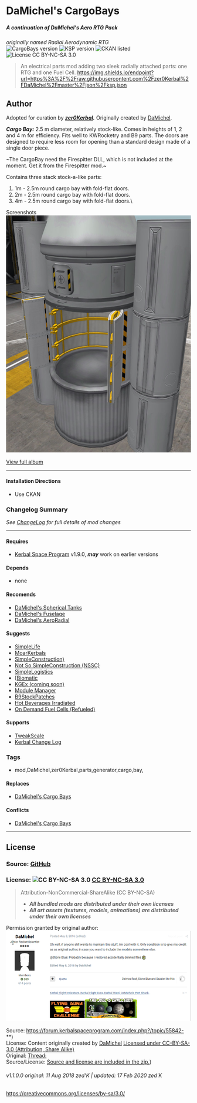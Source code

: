 <!-- Readme.md v1.2.0.0
DaMichel's CargoBays (DCB)
created: 17 Jul 18
updated: 17 Feb 2020 -->

<!-- Download on SpaceDock here or Github here.
Also available on CKAN. -->

# DaMichel's CargoBays  
##### A continuation of DaMichel's Aero RTG Pack  
*originally named Radial Aerodynamic RTG*  
![CargoBays version](https://img.shields.io/endpoint?url=https%3A%2F%2Fraw.githubusercontent.com%2Fzer0Kerbal%2FDaMichel%2Fmaster%2Fjson%2Fcargobays.json)
![KSP version](https://img.shields.io/endpoint?url=https%3A%2F%2Fraw.githubusercontent.com%2Fzer0Kerbal%2FDaMichel%2Fmaster%2Fjson%2Fksp.json) 
![CKAN listed](https://img.shields.io/badge/CKAN-Indexed-brightgreen.svg) ![License CC BY-NC-SA 3.0](https://img.shields.io/badge/license-CC%20BY--NC--SA%203.0-lightgrey)
> An electrical parts mod adding two sleek radially attached parts: one RTG and one Fuel Cell.
https://img.shields.io/endpoint?url=https%3A%2F%2Fraw.githubusercontent.com%2Fzer0Kerbal%2FDaMichel%2Fmaster%2Fjson%2Fksp.json
## Author
Adopted for curation by ***[zer0Kerbal](https://forum.kerbalspaceprogram.com/index.php?/profile/190933-*/).*** Originally created by [DaMichel](https://forum.kerbalspaceprogram.com/index.php?/profile/93697-damichel/).

***Cargo Bay:*** 2.5 m diameter, relatively stock-like. Comes in heights of 1, 2 and 4 m for efficiency. Fits well to KWRocketry and B9 parts. The doors are designed to require less room for opening than a standard design made of a single door piece.

~The CargoBay need the Firespitter DLL, which is not included at the moment. Get it from the Firespitter mod.~

Contains three stack stock-a-like parts:
1. 1m - 2.5m round cargo bay with fold-flat doors.
2. 2m - 2.5m round cargo bay with fold-flat doors.
3. 4m - 2.5m round cargo bay with fold-flat doors.\

Screenshots
![DaMichel's  CargoBays](https://raw.githubusercontent.com/zer0Kerbal/DaMichel/master/Images/9-CargoBay.jpg "DaMichel's CargoBays")

[View full album](https://imgur.com/a/rFRN1)
<hr>

#### Installation Directions 
- Use CKAN

### Changelog Summary
*See [ChangeLog](https://github.com/zer0Kerbal/DaMichel/blob/master/GameData/DaMichel/AeroRadial/Changelog.cfg) for full details of mod changes*
<hr>

#### Requires
- [Kerbal Space Program](https://kerbalspaceprogram.com) v1.9.0, ***may*** work on earlier versions

#### Depends
- none

#### Recomends
- [DaMichel's Spherical Tanks]()
- [DaMichel's Fuselage]()
- [DaMichel's AeroRadial]()

#### Suggests
- [SimpleLife](https://forum.kerbalspaceprogram.com/index.php?/topic/191526-*)
- [MoarKerbals](https://forum.kerbalspaceprogram.com/index.php?/topic/191525-*)
- [SimpleConstruction)](https://forum.kerbalspaceprogram.com/index.php?/topic/191424-ksp-*)
- [Not So SimpleConstruction (NSSC)](https://forum.kerbalspaceprogram.com/index.php?/topic/191504-*)
- [SimpleLogistics](https://forum.kerbalspaceprogram.com/index.php?/topic/191045-*/)
- [[Biomatic](https://forum.kerbalspaceprogram.com/index.php?/topic/191426-*)
- [KGEx (coming soon)](https://forum.kerbalspaceprogram.com/index.php?/topic/188246-*)
- [Module Manager](http://forum.kerbalspaceprogram.com/index.php?/topic/50533-105-*)
- [B9StockPatches](https://forum.kerbalspaceprogram.com/index.php?/topic/190870-*)
- [Hot Beverages Irradiated](https://github.com/zer0Kerbal/HotBeverageIrradiated)
- [On Demand Fuel Cells (Refueled)](https://forum.kerbalspaceprogram.com/index.php?/topic/187625-*)

#### Supports
- [TweakScale](https://forum.kerbalspaceprogram.com/index.php?/topic/179030-*)
- [Kerbal Change Log](https://forum.kerbalspaceprogram.com/index.php?/topic/179207-*)

### Tags
- mod,DaMichel,zer0Kerbal,parts,generator,cargo,bay,
  
#### Replaces
- [DaMichel's Cargo Bays](http://colorcurves.github.io/CargoBays/)

#### Conflicts
- [DaMichel's Cargo Bays](DMTanks-CargoBays)

***
## License
### Source: [GitHub](https://github.com/zer0Kerbal/DaMichel/AeroRadial)
### License: ![CC BY-NC-SA 3.0](https://img.shields.io/badge/license-CC%20BY--NC--SA%203.0-lightgrey ) [CC BY-NC-SA 3.0](https://creativecommons.org/licenses/by-nc-sa/3.0/ )
> Attribution-NonCommercial-ShareAlike (CC BY-NC-SA) 
>- ***All bundled mods are distributed under their own licenses***<br>
>- ***All art assets (textures, models, animations) are distributed under their own licenses***<br>


Permission granted by original author:
![DaMichel's Permission](https://raw.githubusercontent.com/zer0Kerbal/DaMichel/master/LegalMumboJumbo/DaMichelPermission.png)

Source: https://forum.kerbalspaceprogram.com/index.php?/topic/55842-**)  
License: Content originally created by [DaMichel](https://forum.kerbalspaceprogram.com/index.php?/profile/93697-damichel/) 
[Licensed under CC-BY-SA-3.0 (Attribution, Share Alike)](https://licensebuttons.net/l/by-nc-sa/3.0/88x31.png)  
Original: [Thread:](https://forum.kerbalspaceprogram.com/index.php?/topic/94517-*)  
Source/License: [Source and license are included in the zip.](https://www.dropbox.com/s/yc2zymblmjgrik8/MoarKerbals-v1.1.rar?dl=0))  

###### v1.1.0.0 original: 11 Aug 2018 zed'K | updated: 17 Feb 2020 zed'K
https://creativecommons.org/licenses/by-sa/3.0/

<!--
CC BY-NC-SA-4.0
zer0Kerbal-->
